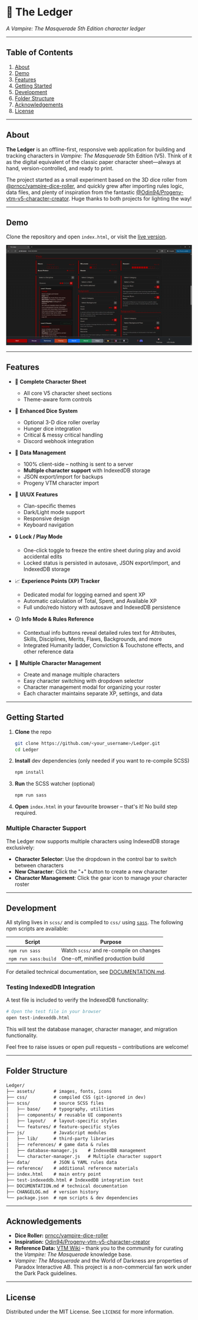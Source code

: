 # 🧛 **The Ledger**

*A Vampire: The Masquerade 5th Edition character ledger*

---

## Table of Contents

1. [About](#about)
2. [Demo](#demo)
3. [Features](#features)
4. [Getting&nbsp;Started](#getting-started)
5. [Development](#development)
6. [Folder&nbsp;Structure](#folder-structure)
7. [Acknowledgements](#acknowledgements)
8. [License](#license)

---

## About

**The Ledger** is an offline-first, responsive web application for building and tracking characters in *Vampire: The Masquerade* 5th Edition (V5). Think of it as the digital equivalent of the classic paper character sheet—always at hand, version-controlled, and ready to print.

The project started as a small experiment based on the 3D dice roller from [@prncc/vampire-dice-roller](https://github.com/prncc/vampire-dice-roller), and quickly grew after importing rules logic, data files, and plenty of inspiration from the fantastic [@Odin94/Progeny-vtm-v5-character-creator](https://github.com/Odin94/Progeny-vtm-v5-character-creator/). Huge thanks to both projects for lighting the way!

---

## Demo

Clone the repository and open `index.html`, or visit the [live version](https://atrobjustice.github.io/The-Ledger/).

![Screenshot of The Ledger](assets/readme-screenshot.png)

---

## Features

- 📄 **Complete Character Sheet**
  - All core V5 character sheet sections
  - Theme-aware form controls

- 🎲 **Enhanced Dice System**
  - Optional 3-D dice roller overlay
  - Hunger dice integration
  - Critical & messy critical handling
  - Discord webhook integration

- 💾 **Data Management**
  - 100% client-side – nothing is sent to a server
  - **Multiple character support** with IndexedDB storage
  - JSON export/import for backups
  - Progeny VTM character import

- 🎨 **UI/UX Features**
  - Clan-specific themes
  - Dark/Light mode support
  - Responsive design
  - Keyboard navigation

- 🔒 **Lock / Play Mode**
  - One-click toggle to freeze the entire sheet during play and avoid accidental edits
  - Locked status is persisted in autosave, JSON export/import, and IndexedDB storage

- 📈 **Experience Points (XP) Tracker**
  - Dedicated modal for logging earned and spent XP
  - Automatic calculation of Total, Spent, and Available XP
  - Full undo/redo history with autosave and IndexedDB persistence

- 🛈 **Info Mode & Rules Reference**
  - Contextual info buttons reveal detailed rules text for Attributes, Skills, Disciplines, Merits, Flaws, Backgrounds, and more
  - Integrated Humanity ladder, Conviction & Touchstone effects, and other reference data

- 👥 **Multiple Character Management**
  - Create and manage multiple characters
  - Easy character switching with dropdown selector
  - Character management modal for organizing your roster
  - Each character maintains separate XP, settings, and data

---

## Getting Started

1. **Clone** the repo
   ```bash
   git clone https://github.com/<your_username>/Ledger.git
   cd Ledger
   ```

2. **Install** dev dependencies (only needed if you want to re-compile SCSS)
   ```bash
   npm install
   ```

3. **Run** the SCSS watcher (optional)
   ```bash
   npm run sass
   ```

4. **Open** `index.html` in your favourite browser – that's it! No build step required.

### Multiple Character Support

The Ledger now supports multiple characters using IndexedDB storage exclusively:

- **Character Selector**: Use the dropdown in the control bar to switch between characters
- **New Character**: Click the "+" button to create a new character
- **Character Management**: Click the gear icon to manage your character roster

---

## Development

All styling lives in `scss/` and is compiled to `css/` using [`sass`](https://sass-lang.com/). The following npm scripts are available:

| Script | Purpose |
| -------------- | ----------------------------------------- |
| `npm run sass` | Watch `scss/` and re-compile on changes |
| `npm run sass:build` | One-off, minified production build |

For detailed technical documentation, see [DOCUMENTATION.md](DOCUMENTATION.md).

### Testing IndexedDB Integration

A test file is included to verify the IndexedDB functionality:

```bash
# Open the test file in your browser
open test-indexeddb.html
```

This will test the database manager, character manager, and migration functionality.

Feel free to raise issues or open pull requests – contributions are welcome!

---

## Folder Structure

```text
Ledger/
├── assets/       # images, fonts, icons
├── css/          # compiled CSS (git-ignored in dev)
├── scss/         # source SCSS files
│   ├── base/     # typography, utilities
│   ├── components/ # reusable UI components
│   ├── layout/   # layout-specific styles
│   └── features/ # feature-specific styles
├── js/           # JavaScript modules
│   ├── lib/      # third-party libraries
│   ├── references/ # game data & rules
│   ├── database-manager.js    # IndexedDB management
│   └── character-manager.js   # Multiple character support
├── data/         # JSON & YAML rules data
├── reference/    # additional reference materials
├── index.html    # main entry point
├── test-indexeddb.html # IndexedDB integration test
├── DOCUMENTATION.md # technical documentation
├── CHANGELOG.md  # version history
└── package.json  # npm scripts & dev dependencies
```

---

## Acknowledgements

- **Dice Roller:** [prncc/vampire-dice-roller](https://github.com/prncc/vampire-dice-roller)
- **Inspiration:** [Odin94/Progeny-vtm-v5-character-creator](https://github.com/Odin94/Progeny-vtm-v5-character-creator/)
- **Reference Data:** [VTM Wiki](https://vtm.paradoxwikis.com/VTM_Wiki) – thank you to the community for curating the *Vampire: The Masquerade* knowledge base.
- *Vampire: The Masquerade* and the World of Darkness are properties of Paradox Interactive AB. This project is a non-commercial fan work under the Dark Pack guidelines.

---

## License

Distributed under the MIT License. See `LICENSE` for more information. 